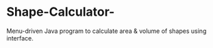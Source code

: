 # Shape-Calculator-
Menu-driven Java program to calculate area &amp; volume of shapes using interface.
